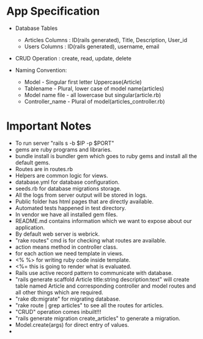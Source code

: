 # App Specification

* Database Tables
  * Articles
    Columns : ID(rails generated), Title, Description, User_id
  * Users
    Columns : ID(rails generated), username, email
  
* CRUD Operation : create, read, update, delete
 
* Naming Convention:
  
  * Model - Singular first letter Uppercase(Article)
  * Tablename - Plural, lower case of model name(articles)
  * Model name file - all lowercase but singular(article.rb)
  * Controller_name - Plural of model(articles_controller.rb)



# Important Notes

* To run server "rails s -b  $IP -p $PORT" 
* gems are ruby programs and libraries.
* bundle install is bundler gem which goes to ruby gems and install all the default gems.
* Routes are in routes.rb
* Helpers are common logic for views.
* database.yml for database configuration.
* seeds.rb for database migrations storage.
* All the logs from server output will be stored in logs.
* Public folder has html pages that are directly available.
* Automated tests happened in test directory.
* In vendor we have all installed gem files.
* README.md contains information which we want to expose about our application.
* By default web server is webrick.
* "rake routes" cmd is for checking what routes are available.
* action means method in controller class.
* for each action we need template in views.
* <% %> for writing ruby code inside template.
* <%= this is going to render what is evaluated.
* Rails use active record pattern to communicate with database.
* "rails generate scaffold Article title:string description:text" will create table named Article and corresponding controller and model routes and all other things which are required.
* "rake db:migrate" for migrating database.
* "rake route | grep articles" to see all the routes for articles.
* "CRUD" operation comes inbuilt!!!
* "rails generate migration create_articles" to generate a migration.
* Model.create(args) for direct entry of values.
* 


